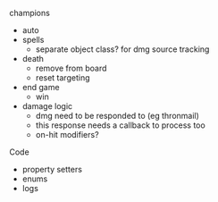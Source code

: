 champions
- auto
- spells
  - separate object class? for dmg source tracking
- death
  - remove from board
  - reset  targeting
- end game
  - win
- damage logic
  - dmg need to be responded to (eg thronmail)
  - this response needs a callback to process too
  - on-hit modifiers?


Code
- property setters
- enums
- logs